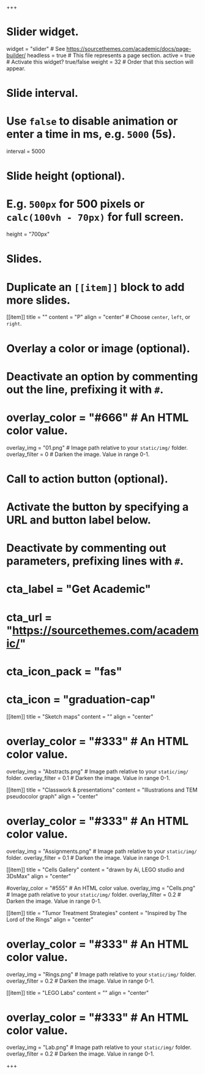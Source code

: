+++
# Slider widget.
widget = "slider"  # See https://sourcethemes.com/academic/docs/page-builder/
headless = true  # This file represents a page section.
active = true  # Activate this widget? true/false
weight = 32  # Order that this section will appear.

# Slide interval.
# Use `false` to disable animation or enter a time in ms, e.g. `5000` (5s).
interval = 5000

# Slide height (optional).
# E.g. `500px` for 500 pixels or `calc(100vh - 70px)` for full screen.
height = "700px"

# Slides.
# Duplicate an `[[item]]` block to add more slides.
[[item]]
  title = ""
  content = "P"
  align = "center"  # Choose `center`, `left`, or `right`.

  # Overlay a color or image (optional).
  #   Deactivate an option by commenting out the line, prefixing it with `#`.
 # overlay_color = "#666"  # An HTML color value.
  overlay_img = "01.png"  # Image path relative to your `static/img/` folder.
  overlay_filter = 0  # Darken the image. Value in range 0-1.

  # Call to action button (optional).
  #   Activate the button by specifying a URL and button label below.
  #   Deactivate by commenting out parameters, prefixing lines with `#`.
  # cta_label = "Get Academic"
  # cta_url = "https://sourcethemes.com/academic/"
  # cta_icon_pack = "fas"
  # cta_icon = "graduation-cap"
  
  [[item]]
  title = "Sketch maps"
  content = ""
  align = "center"

 # overlay_color = "#333"  # An HTML color value.
  overlay_img = "Abstracts.png"  # Image path relative to your `static/img/` folder.
  overlay_filter = 0.1  # Darken the image. Value in range 0-1.
  
 [[item]]
  title = "Classwork & presentations"
  content = "Illustrations and TEM pseudocolor graph"
  align = "center"

 # overlay_color = "#333"  # An HTML color value.
  overlay_img = "Assignments.png"  # Image path relative to your `static/img/` folder.
  overlay_filter = 0.1  # Darken the image. Value in range 0-1.
  
[[item]]
  title = "Cells Gallery"
  content = "drawn by Ai, LEGO studio and 3DsMax"
  align = "center"

  #overlay_color = "#555"  # An HTML color value.
  overlay_img = "Cells.png"  # Image path relative to your `static/img/` folder.
  overlay_filter = 0.2  # Darken the image. Value in range 0-1.
  
   [[item]]
  title = "Tumor Treatment Strategies"
  content = "Inspired by The Lord of the Rings"
  align = "center"

 # overlay_color = "#333"  # An HTML color value.
  overlay_img = "Rings.png"  # Image path relative to your `static/img/` folder.
  overlay_filter = 0.2  # Darken the image. Value in range 0-1.

[[item]]
  title = "LEGO Labs"
  content = ""
  align = "center"

 # overlay_color = "#333"  # An HTML color value.
  overlay_img = "Lab.png"  # Image path relative to your `static/img/` folder.
  overlay_filter = 0.2  # Darken the image. Value in range 0-1.
  
 
  
 
+++
